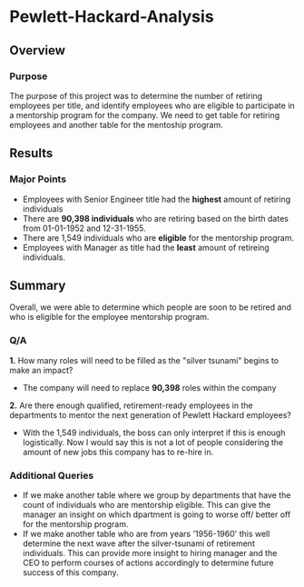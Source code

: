 # Pewlett-Hackard-Analysis
## Overview
### Purpose
The purpose of this project was to determine the number of retiring employees per title, and identify employees who are eligible to participate in a mentorship program for the company. We need to get table for retiring employees and another table for the mentoship program. 

## Results
### Major Points
- Employees with Senior Engineer title had the **highest** amount of retiring individuals
- There are **90,398 individuals** who are retiring based on the birth dates from 01-01-1952 and 12-31-1955.
- There are 1,549 individuals who are **eligible** for the mentorship program.
- Employees with Manager as title had the **least** amount of retireing individuals. 

## Summary 
Overall, we were able to determine which people are soon to be retired and who is eligible for the employee mentorship program.
### Q/A
**1.** How many roles will need to be filled as the "silver tsunami" begins to make an impact?
- The company will need to replace **90,398** roles within the company

**2.** Are there enough qualified, retirement-ready employees in the departments to mentor the next generation of Pewlett Hackard employees?
- With the 1,549 individuals, the boss can only interpret if this is enough logistically. Now I would say this is not a lot of people considering the amount of new jobs this company has to re-hire in. 

### Additional Queries
- If we make another table where we group by departments that have the count of individuals who are mentorship eligible. This can give the manager an insight on which dpartment is going to worse off/ better off for the mentorship program. 
- If we make another table who are from years '1956-1960' this well determine the next wave after the silver-tsunami of retirement individuals. This can provide more insight to hiring manager and the CEO to perform courses of actions accordingly to determine future success of this company. 
